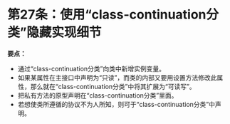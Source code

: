 # 第27条：使用“class-continuation分类”隐藏实现细节

**要点：**

* 通过“class-continuation分类”向类中新增实例变量。
* 如果某属性在主接口中声明为“只读”，而类的内部又要用设置方法修改此属性，那么就在“class-continuation分类”中将其扩展为“可读写”。
* 把私有方法的原型声明在“class-continuation分类”里面。
* 若想使类所遵循的协议不为人所知，则可于“class-continuation分类”中声明。
